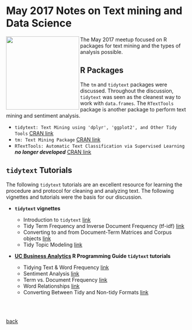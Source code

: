 
# May 2017 Notes on Text mining and Data Science
<a href="url"><img src="https://lansingarearusersgroup.github.io/images/LansingAreaRUserGroup_CIRCLE-w-Michigan-logo_300dpi.png" align="left" height="200"></a>The May 2017 meetup focused on R packages for text mining and the types of analysis possible.

## R Packages
The `tm` and `tidytext` packages were discussed. Throughout the discussion, `tidytext` was seen as the cleanest way to work with `data.frames`. The `RTextTools` package is another package to perform text mining and sentiment analysis.
- `tidytext: Text Mining using 'dplyr', 'ggplot2', and Other Tidy Tools` [CRAN link](https://cran.r-project.org/package=tidytext)
- `tm: Text Mining Package` [CRAN link](https://cran.r-project.org/package=tm)
- `RTextTools: Automatic Text Classification via Supervised Learning` _**no longer developed**_ [CRAN link](https://cran.r-project.org/package=RTextTools)

## `tidytext` Tutorials
The following `tidytext` tutorials are an excellent resource for learning the procedure and protocol for cleaning and analyzing text. The following vignettes and tutorials were the basis for our discussion.
- **`tidytext` vignettes**
  + Introduction to `tidytext` [link](https://cran.r-project.org/web/packages/tidytext/vignettes/tidytext.html)
  + Tidy Term Frequency and Inverse Document Frequency (tf-idf) [link](https://cran.r-project.org/web/packages/tidytext/vignettes/tf_idf.html)
  + Converting to and from Document-Term Matrices and Corpus objects [link](https://cran.r-project.org/web/packages/tidytext/vignettes/tidying_casting.html)
  + Tidy Topic Modeling [link](https://cran.r-project.org/web/packages/tidytext/vignettes/topic_modeling.html)
  
- **[UC Business Analytics](http://uc-r.github.io) R Programming Guide `tidytext` tutorials**
  + Tidying Text & Word Frequency [link](http://uc-r.github.io/tidy_text)
  + Sentiment Analysis [link](http://uc-r.github.io/sentiment_analysis)
  + Term vs. Document Frequency [link](http://uc-r.github.io/tf-idf_analysis)
  + Word Relationships [link](http://uc-r.github.io/word_relationships)
  + Converting Between Tidy and Non-tidy Formats [link](http://uc-r.github.io/text_conversion)

<br/>
<br/>

[back](./)

